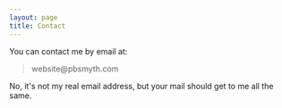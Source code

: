 ```yaml
---
layout: page
title: Contact
---
```


You can contact me by email at:

<blockquote class="blockquote">
	website@pbsmyth.com
</blockquote>

No, it's not my real email address, but your mail should get to me all the same.
